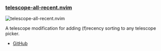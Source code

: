 <h3 id="telescope-all-recent.nvim">
  <a href="#telescope-all-recent.nvim">
    <span class="icon-text">
      <span class="icon">
        <i class="fa-solid fa-book"></i>
      </span>
    </span>
    <span>telescope-all-recent.nvim</span>
  </a>
</h3>

![telescope-all-recent.nvim](https://user-images.githubusercontent.com/38609485/210369490-98c0fecc-ad96-4efa-9360-55b012d70eb6.gif)

A telescope modification for adding (f)recency sorting to any telescope picker.
- [GitHub](https://github.com/prochri/telescope-all-recent.nvim)
